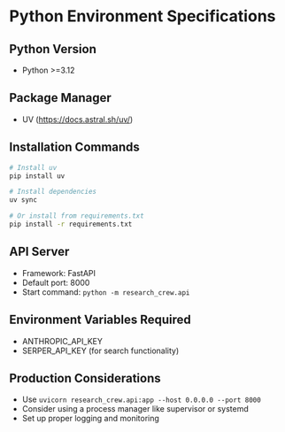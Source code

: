# Python Environment Specifications

## Python Version
- Python >=3.12

## Package Manager
- UV (https://docs.astral.sh/uv/)

## Installation Commands
```bash
# Install uv
pip install uv

# Install dependencies
uv sync

# Or install from requirements.txt
pip install -r requirements.txt
```

## API Server
- Framework: FastAPI
- Default port: 8000
- Start command: `python -m research_crew.api`

## Environment Variables Required
- ANTHROPIC_API_KEY
- SERPER_API_KEY (for search functionality)

## Production Considerations
- Use `uvicorn research_crew.api:app --host 0.0.0.0 --port 8000`
- Consider using a process manager like supervisor or systemd
- Set up proper logging and monitoring